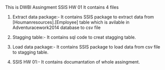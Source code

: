 This is DWBI Assingment SSIS HW 01 
It contains 4 files
1) Extract data package:-
   It contains SSIS package to extract data from [Houmanresources].[Employee] table which is avilable in Adventuracework2014 database to csv file

2) Stagging table:-
   It contains sql code to creat stagging table.

3) Load data package:-
   It contains SSIS package to load data from csv file to stagging table.

4) SSIS HW 01:-
   It contains documantation of whole assingment. 
